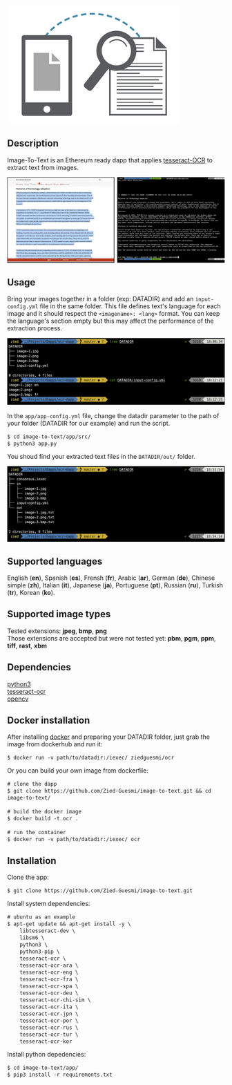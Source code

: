 
<img src="./logo.png" width="400">


## Description
Image-To-Text is an Ethereum ready dapp that applies [tesseract-OCR](https://github.com/tesseract-ocr/tesseract) to extract text from images.  

![demo](./images/demo.png)


## Usage
Bring your images together in a folder (exp: DATADIR) and add an ```input-config.yml``` file in the same folder. This file defines text's language for each image and it should respect the ```<imagename>: <lang>``` format. You can keep the language's section empty but this may affect the performance of the extraction process.

![screenshot](./images/screenshot-1.png)

In the ```app/app-config.yml``` file, change the datadir parameter to the path of your folder (DATADIR for our example) and run the script.

    $ cd image-to-text/app/src/
    $ python3 app.py

You shoud find your extracted text files in the ```DATADIR/out/``` folder.

![screenshot](./images/screenshot-2.png)


## Supported languages
English (**en**), Spanish (**es**), Frensh (**fr**), Arabic (**ar**), German (**de**), Chinese simple (**zh**), Italian (**it**), Japanese (**ja**), Portuguese (**pt**), Russian (**ru**), Turkish (**tr**), Korean (**ko**).


## Supported image types
Tested extensions: **jpeg**, **bmp**, **png**  
Those extensions are accepted but were not tested yet: **pbm**, **pgm**, **ppm**, **tiff**, **rast**, **xbm**  

## Dependencies
[python3](https://www.python.org/)  
[tesseract-ocr](https://github.com/tesseract-ocr/tesseract)  
[opencv](https://opencv.org/)


## Docker installation
After installing [docker](https://docs.docker.com/install/) and preparing your DATADIR folder, just grab the image from dockerhub and run it:

    $ docker run -v path/to/datadir:/iexec/ ziedguesmi/ocr

Or you can build your own image from dockerfile:

    # clone the dapp
    $ git clone https://github.com/Zied-Guesmi/image-to-text.git && cd image-to-text/ 

    # build the docker image
    $ docker build -t ocr .

    # run the container
    $ docker run -v path/to/datadir:/iexec/ ocr


## Installation
Clone the app:

    $ git clone https://github.com/Zied-Guesmi/image-to-text.git

Install system dependencies:

    # ubuntu as an example
    $ apt-get update && apt-get install -y \
        libtesseract-dev \
        libsm6 \
        python3 \
        python3-pip \
        tesseract-ocr \
        tesseract-ocr-ara \
        tesseract-ocr-eng \
        tesseract-ocr-fra \
        tesseract-ocr-spa \
        tesseract-ocr-deu \
        tesseract-ocr-chi-sim \
        tesseract-ocr-ita \
        tesseract-ocr-jpn \
        tesseract-ocr-por \
        tesseract-ocr-rus \
        tesseract-ocr-tur \
        tesseract-ocr-kor

Install python depedencies:

    $ cd image-to-text/app/
    $ pip3 install -r requirements.txt
